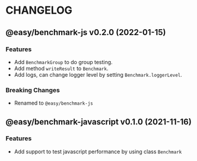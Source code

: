 # CHANGELOG
## @easy/benchmark-js v0.2.0 (2022-01-15)
### Features

- Add `BenchmarkGroup` to do group testing.
- Add method `writeResult` to `Benchmark`.
- Add logs, can change logger level by setting `Benchmark.loggerLevel`.

### Breaking Changes

- Renamed to `@easy/benchmark-js`

## @easy/benchmark-javascript v0.1.0 (2021-11-16)
### Features

- Add support to test javascript performance by using class `Benchmark`
